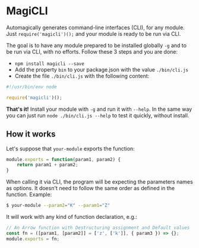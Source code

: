 # MagiCLI

Automagically generates command-line interfaces (CLI), for any module.
Just `require('magicli')();` and your module is ready to be run via CLI.

The goal is to have any module prepared to be installed globally `-g` and to be run via CLI, with no efforts. Follow these 3 steps and you are done:

 * `npm install magicli --save`
 * Add the property `bin` to your package.json with the value `./bin/cli.js`
 * Create the file `./bin/cli.js` with the following content:

```javascript
#!/usr/bin/env node

require('magicli')();
```

**That's it!** Install your module with `-g` and run it with `--help`. In the same way you can just run `node ./bin/cli.js --help` to test it quickly, without install.

## How it works

Let's suppose that `your-module` exports the function:

```javascript
module.exports = function(param1, param2) {
    return param1 + param2;
}
```

When calling it via CLI, the program will be expecting the parameters names as options. It doesn't need to follow the same order as defined in the function. Example:

```bash
$ your-module --param2="K" --param1="Z"
```
It will work with any kind of function declaration, e.g.:
```javascript
// An Arrow function with Destructuring assignment and Default values
const fn = ([param1, [param2]] = ['z', ['k']], { param3 }) => {};
module.exports = fn;
```
